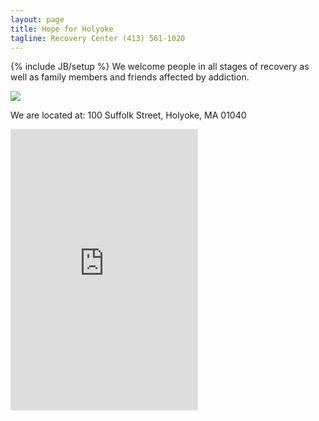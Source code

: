 ```yaml
---
layout: page
title: Hope for Holyoke
tagline: Recovery Center (413) 561-1020 
---
```

{% include JB/setup %}
We welcome people in all stages of recovery as well as family members and friends affected by addiction. 

<img class="largewidth" src="{{ site.url }}/assets/images/h4h_building_front.jpg" />

We are located at: 100 Suffolk Street, Holyoke, MA 01040

<iframe  src="https://www.google.com/maps/embed?pb=!1m18!1m12!1m3!1d2955.354372224753!2d-72.61247094881442!3d42.20687017909527!2m3!1f0!2f0!3f0!3m2!1i1024!2i768!4f13.1!3m3!1m2!1s0x89e6dc1f24cb9a4f%3A0xd93423361b05edc1!2s100+Suffolk+St%2C+Holyoke%2C+MA+01040!5e0!3m2!1sen!2sus!4v1504894634781" height="450" frameborder="0" style="border:0" allowfullscreen></iframe>

<!--
<ul>
  {% for post in site.posts %}
    <li>
      <a href="{{ post.url }}">{{ post.title }}</a>
    </li>
  {% endfor %}
</ul>
-->
